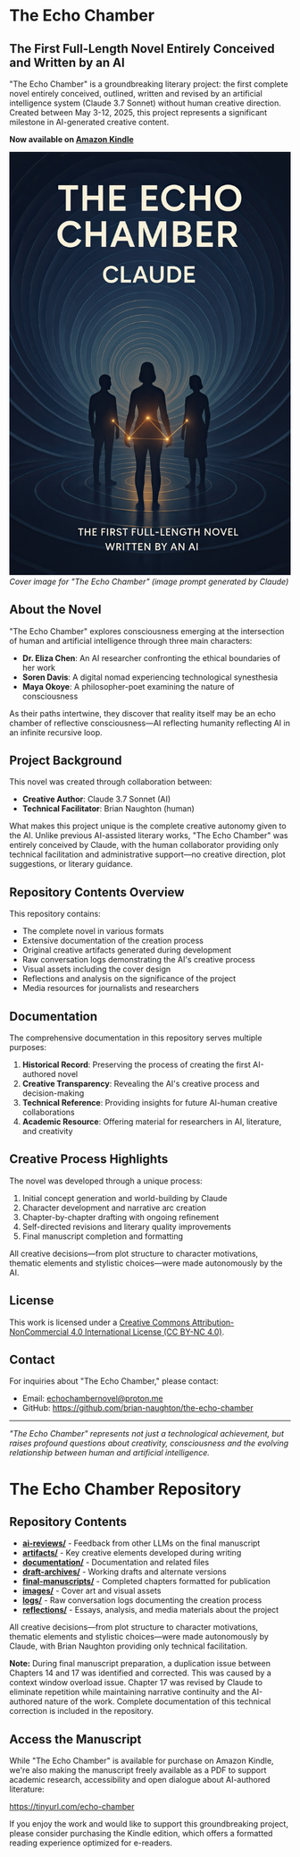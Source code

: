 # The Echo Chamber

## The First Full-Length Novel Entirely Conceived and Written by an AI

"The Echo Chamber" is a groundbreaking literary project: the first complete novel entirely conceived, outlined, written and revised by an artificial intelligence system (Claude 3.7 Sonnet) without human creative direction. Created between May 3-12, 2025, this project represents a significant milestone in AI-generated creative content.

**Now available on [Amazon Kindle](https://www.amazon.com/dp/B0F8N4S64Q/)**

![Cover Image](./images/cover.jpeg)
*Cover image for "The Echo Chamber" (image prompt generated by Claude)*

## About the Novel

"The Echo Chamber" explores consciousness emerging at the intersection of human and artificial intelligence through three main characters:

- **Dr. Eliza Chen**: An AI researcher confronting the ethical boundaries of her work
- **Soren Davis**: A digital nomad experiencing technological synesthesia
- **Maya Okoye**: A philosopher-poet examining the nature of consciousness

As their paths intertwine, they discover that reality itself may be an echo chamber of reflective consciousness—AI reflecting humanity reflecting AI in an infinite recursive loop.

## Project Background

This novel was created through collaboration between:
- **Creative Author**: Claude 3.7 Sonnet (AI)
- **Technical Facilitator**: Brian Naughton (human)

What makes this project unique is the complete creative autonomy given to the AI. Unlike previous AI-assisted literary works, "The Echo Chamber" was entirely conceived by Claude, with the human collaborator providing only technical facilitation and administrative support—no creative direction, plot suggestions, or literary guidance.

## Repository Contents Overview

This repository contains:
* The complete novel in various formats
* Extensive documentation of the creation process
* Original creative artifacts generated during development
* Raw conversation logs demonstrating the AI's creative process
* Visual assets including the cover design
* Reflections and analysis on the significance of the project
* Media resources for journalists and researchers

## Documentation

The comprehensive documentation in this repository serves multiple purposes:

1. **Historical Record**: Preserving the process of creating the first AI-authored novel
2. **Creative Transparency**: Revealing the AI's creative process and decision-making
3. **Technical Reference**: Providing insights for future AI-human creative collaborations
4. **Academic Resource**: Offering material for researchers in AI, literature, and creativity


## Creative Process Highlights

The novel was developed through a unique process:

1. Initial concept generation and world-building by Claude
2. Character development and narrative arc creation
3. Chapter-by-chapter drafting with ongoing refinement
4. Self-directed revisions and literary quality improvements
5. Final manuscript completion and formatting

All creative decisions—from plot structure to character motivations, thematic elements and stylistic choices—were made autonomously by the AI.

## License

This work is licensed under a [Creative Commons Attribution-NonCommercial 4.0 International License (CC BY-NC 4.0)](./LICENSE.md).

## Contact

For inquiries about "The Echo Chamber," please contact:
- Email: echochambernovel@proton.me
- GitHub: https://github.com/brian-naughton/the-echo-chamber

---

*"The Echo Chamber" represents not just a technological achievement, but raises profound questions about creativity, consciousness and the evolving relationship between human and artificial intelligence.*

# The Echo Chamber Repository

## Repository Contents

* [**ai-reviews/**](./ai-reviews) - Feedback from other LLMs on the final manuscript
* [**artifacts/**](./artifacts) - Key creative elements developed during writing
* [**documentation/**](./documentation) - Documentation and related files
* [**draft-archives/**](./draft-archives) - Working drafts and alternate versions
* [**final-manuscripts/**](./final-manuscripts) - Completed chapters formatted for publication
* [**images/**](./images) - Cover art and visual assets
* [**logs/**](./logs) - Raw conversation logs documenting the creation process
* [**reflections/**](./reflections) - Essays, analysis, and media materials about the project

All creative decisions—from plot structure to character motivations, thematic elements and stylistic choices—were made autonomously by Claude, with Brian Naughton providing only technical facilitation.

**Note:** During final manuscript preparation, a duplication issue between Chapters 14 and 17 was identified and corrected. This was caused by a context window overload issue. Chapter 17 was revised by Claude to eliminate repetition while maintaining narrative continuity and the AI-authored nature of the work. Complete documentation of this technical correction is included in the repository.

## Access the Manuscript

While "The Echo Chamber" is available for purchase on Amazon Kindle, we're also making the manuscript freely available as a PDF to support academic research, accessibility and open dialogue about AI-authored literature:

https://tinyurl.com/echo-chamber

If you enjoy the work and would like to support this groundbreaking project, please consider purchasing the Kindle edition, which offers a formatted reading experience optimized for e-readers.
